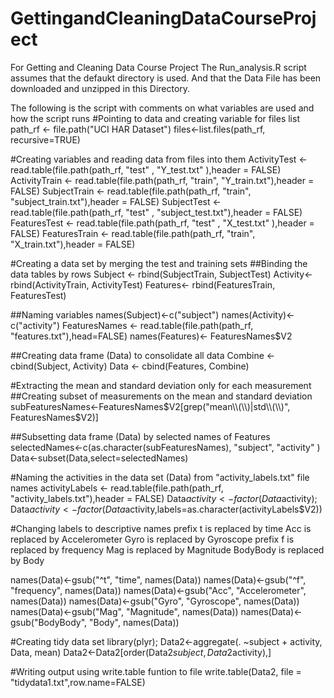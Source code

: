 # GettingandCleaningDataCourseProject
For Getting and Cleaning Data Course Project
The Run_analysis.R script assumes that the defaukt directory is used. And that the Data File has been downloaded and unzipped in this Directory.

The following is the script with comments on what variables are used and how the script runs
#Pointing to data and creating variable for files list
path_rf <- file.path("UCI HAR Dataset")
files<-list.files(path_rf, recursive=TRUE)

#Creating variables and reading data from files into them
ActivityTest  <- read.table(file.path(path_rf, "test" , "Y_test.txt" ),header = FALSE)
ActivityTrain <- read.table(file.path(path_rf, "train", "Y_train.txt"),header = FALSE)
SubjectTrain <- read.table(file.path(path_rf, "train", "subject_train.txt"),header = FALSE)
SubjectTest  <- read.table(file.path(path_rf, "test" , "subject_test.txt"),header = FALSE)
FeaturesTest  <- read.table(file.path(path_rf, "test" , "X_test.txt" ),header = FALSE)
FeaturesTrain <- read.table(file.path(path_rf, "train", "X_train.txt"),header = FALSE)

#Creating a data set by merging the test and training sets
##Binding the data tables by rows
Subject <- rbind(SubjectTrain, SubjectTest)
Activity<- rbind(ActivityTrain, ActivityTest)
Features<- rbind(FeaturesTrain, FeaturesTest)

##Naming variables
names(Subject)<-c("subject")
names(Activity)<- c("activity")
FeaturesNames <- read.table(file.path(path_rf, "features.txt"),head=FALSE)
names(Features)<- FeaturesNames$V2

##Creating data frame (Data) to consolidate all data
Combine <- cbind(Subject, Activity)
Data <- cbind(Features, Combine)

#Extracting the mean and standard deviation only for each measurement
##Creating subset of measurements on the mean and standard deviation
subFeaturesNames<-FeaturesNames$V2[grep("mean\\(\\)|std\\(\\)", FeaturesNames$V2)]

##Subsetting data frame (Data) by selected names of Features
selectedNames<-c(as.character(subFeaturesNames), "subject", "activity" )
Data<-subset(Data,select=selectedNames)

#Naming the activities in the data set (Data) from "activity_labels.txt" file names
activityLabels <- read.table(file.path(path_rf, "activity_labels.txt"),header = FALSE)
Data$activity<-factor(Data$activity);
Data$activity<- factor(Data$activity,labels=as.character(activityLabels$V2))

#Changing labels to descriptive names
prefix t is replaced by time
Acc is replaced by Accelerometer
Gyro is replaced by Gyroscope
prefix f is replaced by frequency
Mag is replaced by Magnitude
BodyBody is replaced by Body

names(Data)<-gsub("^t", "time", names(Data))
names(Data)<-gsub("^f", "frequency", names(Data))
names(Data)<-gsub("Acc", "Accelerometer", names(Data))
names(Data)<-gsub("Gyro", "Gyroscope", names(Data))
names(Data)<-gsub("Mag", "Magnitude", names(Data))
names(Data)<-gsub("BodyBody", "Body", names(Data))

#Creating tidy data set 
library(plyr);
Data2<-aggregate(. ~subject + activity, Data, mean)
Data2<-Data2[order(Data2$subject,Data2$activity),]

#Writing output using write.table funtion to file
write.table(Data2, file = "tidydata1.txt",row.name=FALSE)
